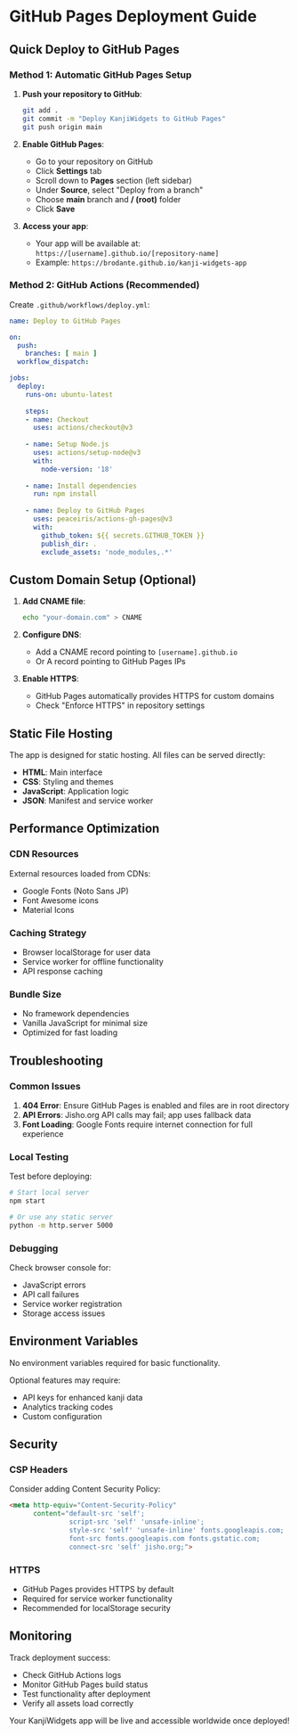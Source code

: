 # GitHub Pages Deployment Guide

## Quick Deploy to GitHub Pages

### Method 1: Automatic GitHub Pages Setup

1. **Push your repository to GitHub**:
   ```bash
   git add .
   git commit -m "Deploy KanjiWidgets to GitHub Pages"
   git push origin main
   ```

2. **Enable GitHub Pages**:
   - Go to your repository on GitHub
   - Click **Settings** tab
   - Scroll down to **Pages** section (left sidebar)
   - Under **Source**, select "Deploy from a branch"
   - Choose **main** branch and **/ (root)** folder
   - Click **Save**

3. **Access your app**:
   - Your app will be available at: `https://[username].github.io/[repository-name]`
   - Example: `https://brodante.github.io/kanji-widgets-app`

### Method 2: GitHub Actions (Recommended)

Create `.github/workflows/deploy.yml`:

```yaml
name: Deploy to GitHub Pages

on:
  push:
    branches: [ main ]
  workflow_dispatch:

jobs:
  deploy:
    runs-on: ubuntu-latest
    
    steps:
    - name: Checkout
      uses: actions/checkout@v3
      
    - name: Setup Node.js
      uses: actions/setup-node@v3
      with:
        node-version: '18'
        
    - name: Install dependencies
      run: npm install
      
    - name: Deploy to GitHub Pages
      uses: peaceiris/actions-gh-pages@v3
      with:
        github_token: ${{ secrets.GITHUB_TOKEN }}
        publish_dir: .
        exclude_assets: 'node_modules,.*'
```

## Custom Domain Setup (Optional)

1. **Add CNAME file**:
   ```bash
   echo "your-domain.com" > CNAME
   ```

2. **Configure DNS**:
   - Add a CNAME record pointing to `[username].github.io`
   - Or A record pointing to GitHub Pages IPs

3. **Enable HTTPS**:
   - GitHub Pages automatically provides HTTPS for custom domains
   - Check "Enforce HTTPS" in repository settings

## Static File Hosting

The app is designed for static hosting. All files can be served directly:

- **HTML**: Main interface
- **CSS**: Styling and themes  
- **JavaScript**: Application logic
- **JSON**: Manifest and service worker

## Performance Optimization

### CDN Resources
External resources loaded from CDNs:
- Google Fonts (Noto Sans JP)
- Font Awesome icons
- Material Icons

### Caching Strategy
- Browser localStorage for user data
- Service worker for offline functionality
- API response caching

### Bundle Size
- No framework dependencies
- Vanilla JavaScript for minimal size
- Optimized for fast loading

## Troubleshooting

### Common Issues

1. **404 Error**: Ensure GitHub Pages is enabled and files are in root directory
2. **API Errors**: Jisho.org API calls may fail; app uses fallback data
3. **Font Loading**: Google Fonts require internet connection for full experience

### Local Testing

Test before deploying:
```bash
# Start local server
npm start

# Or use any static server
python -m http.server 5000
```

### Debugging

Check browser console for:
- JavaScript errors
- API call failures  
- Service worker registration
- Storage access issues

## Environment Variables

No environment variables required for basic functionality.

Optional features may require:
- API keys for enhanced kanji data
- Analytics tracking codes
- Custom configuration

## Security

### CSP Headers
Consider adding Content Security Policy:
```html
<meta http-equiv="Content-Security-Policy" 
      content="default-src 'self'; 
               script-src 'self' 'unsafe-inline'; 
               style-src 'self' 'unsafe-inline' fonts.googleapis.com;
               font-src fonts.googleapis.com fonts.gstatic.com;
               connect-src 'self' jisho.org;">
```

### HTTPS
- GitHub Pages provides HTTPS by default
- Required for service worker functionality
- Recommended for localStorage security

## Monitoring

Track deployment success:
- Check GitHub Actions logs
- Monitor GitHub Pages build status
- Test functionality after deployment
- Verify all assets load correctly

Your KanjiWidgets app will be live and accessible worldwide once deployed!